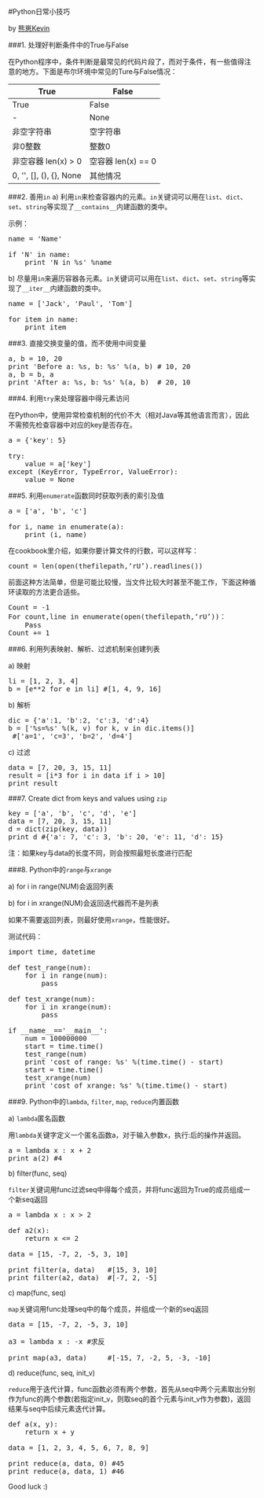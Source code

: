 <script type="text/javascript" src="http://159.226.50.212/share/share/shl/scripts/shCore.js"></script>
<script type="text/javascript" src="http://159.226.50.212/share/share/shl/scripts/shBrushPython.js"></script>
<link href="http://159.226.50.212/share/share/shl/styles/shCore.css" rel="stylesheet" type="text/css" />
<link href="http://159.226.50.212/share/share/shl/styles/shThemeDefault.css" rel="stylesheet" type="text/css" />

#Python日常小技巧

by [熊崽Kevin](http://blog.csdn.net/dysj4099)

###1. 处理好判断条件中的True与False

在Python程序中，条件判断是最常见的代码片段了，而对于条件，有一些值得注意的地方。下面是布尔环境中常见的Ture与False情况：

True       				| False
-----------				| -------------
True					| False
-						| None
非空字符串   				| 空字符串 
非0整数     				| 整数0
非空容器 len(x) > 0		| 空容器 len(x) == 0
0, '', [], (), {}, None	| 其他情况

###2. 善用`in`
a) 利用`in`来检查容器内的元素。`in`关键词可以用在`list`、`dict`、`set`、`string`等实现了`__contains__`内建函数的类中。

示例：
<pre class="brush: python">
name = 'Name'

if 'N' in name:
    print 'N in %s' %name
</pre>

b) 尽量用`in`来遍历容器各元素。`in`关键词可以用在`list`、`dict`、`set`、`string`等实现了`__iter__`内建函数的类中。

<pre class="brush: python">
name = ['Jack', 'Paul', 'Tom']

for item in name:
    print item
</pre>

###3. 直接交换变量的值，而不使用中间变量

<pre class="brush: python">
a, b = 10, 20
print 'Before a: %s, b: %s' %(a, b)	# 10, 20
a, b = b, a
print 'After a: %s, b: %s' %(a, b)	# 20, 10
</pre>

###4. 利用`try`来处理容器中得元素访问

在Python中，使用异常检查机制的代价不大（相对Java等其他语言而言），因此不需预先检查容器中对应的key是否存在。

<pre class="brush: python">
a = {'key': 5}

try:
    value = a['key']
except (KeyError, TypeError, ValueError):
    value = None
</pre>

###5. 利用`enumerate`函数同时获取列表的索引及值
<pre class="brush: python">
a = ['a', 'b', 'c']

for i, name in enumerate(a):
    print (i, name)
</pre>

在cookbook里介绍，如果你要计算文件的行数，可以这样写：
<pre class="brush: python">
count = len(open(thefilepath,‘rU’).readlines())
</pre>
前面这种方法简单，但是可能比较慢，当文件比较大时甚至不能工作，下面这种循环读取的方法更合适些。					
<pre class="brush: python">
Count = -1 
For count,line in enumerate(open(thefilepath,‘rU’))： 
    Pass
Count += 1
</pre>

###6. 利用列表映射、解析、过滤机制来创建列表

a) 映射
<pre class="brush: python">
li = [1, 2, 3, 4]
b = [e**2 for e in li] #[1, 4, 9, 16]
</pre>

b) 解析
<pre class="brush: python">
dic = {'a':1, 'b':2, 'c':3, 'd':4}
b = ['%s=%s' %(k, v) for k, v in dic.items()]
 #['a=1', 'c=3', 'b=2', 'd=4']
</pre>

c) 过滤
<pre class="brush: python">
data = [7, 20, 3, 15, 11]
result = [i*3 for i in data if i > 10]
print result
</pre>

###7. Create dict from keys and values using `zip`

<pre class="brush: python">
key = ['a', 'b', 'c', 'd', 'e']
data = [7, 20, 3, 15, 11]
d = dict(zip(key, data))
print d #{'a': 7, 'c': 3, 'b': 20, 'e': 11, 'd': 15}
</pre>

注：如果key与data的长度不同，则会按照最短长度进行匹配

###8. Python中的`range`与`xrange`

a) for i in range(NUM)会返回列表

b) for i in xrange(NUM)会返回迭代器而不是列表

如果不需要返回列表，则最好使用`xrange`，性能很好。

测试代码：
<pre class="brush: python">
import time, datetime

def test_range(num):
    for i in range(num):
        pass

def test_xrange(num):
    for i in xrange(num):
        pass

if __name__=='__main__':
    num = 100000000
    start = time.time()
    test_range(num)
    print 'cost of range: %s' %(time.time() - start)
    start = time.time()
    test_xrange(num)
    print 'cost of xrange: %s' %(time.time() - start)
</pre>

###9. Python中的`lambda`, `filter`, `map`, `reduce`内置函数

a) `lambda`匿名函数

用`lambda`关键字定义一个匿名函数a，对于输入参数x，执行:后的操作并返回。
<pre class="brush: python">
a = lambda x : x + 2
print a(2) #4
</pre>

b) filter(func, seq)

`filter`关键词用func过滤seq中得每个成员，并将func返回为True的成员组成一个新seq返回
<pre class="brush: python">
a = lambda x : x > 2

def a2(x):
    return x <= 2

data = [15, -7, 2, -5, 3, 10]

print filter(a, data)   #[15, 3, 10]
print filter(a2, data)  #[-7, 2, -5]
</pre>

c) map(func, seq)

`map`关键词用func处理seq中的每个成员，并组成一个新的seq返回
<pre class="brush: python">
data = [15, -7, 2, -5, 3, 10]

a3 = lambda x : -x #求反

print map(a3, data)     #[-15, 7, -2, 5, -3, -10]
</pre>

d) reduce(func, seq, init_v)

`reduce`用于迭代计算，func函数必须有两个参数，首先从seq中两个元素取出分别作为func的两个参数(若指定init_v，则取seq的首个元素与init_v作为参数)，返回结果与seq中后续元素迭代计算。

<pre class="brush: python">
def a(x, y):
    return x + y

data = [1, 2, 3, 4, 5, 6, 7, 8, 9]

print reduce(a, data, 0) #45    
print reduce(a, data, 1) #46
</pre>

Good luck :)

<script type="text/javascript">
     SyntaxHighlighter.all()
</script>